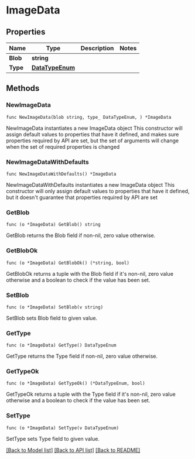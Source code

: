 # ImageData

## Properties

Name | Type | Description | Notes
------------ | ------------- | ------------- | -------------
**Blob** | **string** |  | 
**Type** | [**DataTypeEnum**](DataTypeEnum.md) |  | 

## Methods

### NewImageData

`func NewImageData(blob string, type_ DataTypeEnum, ) *ImageData`

NewImageData instantiates a new ImageData object
This constructor will assign default values to properties that have it defined,
and makes sure properties required by API are set, but the set of arguments
will change when the set of required properties is changed

### NewImageDataWithDefaults

`func NewImageDataWithDefaults() *ImageData`

NewImageDataWithDefaults instantiates a new ImageData object
This constructor will only assign default values to properties that have it defined,
but it doesn't guarantee that properties required by API are set

### GetBlob

`func (o *ImageData) GetBlob() string`

GetBlob returns the Blob field if non-nil, zero value otherwise.

### GetBlobOk

`func (o *ImageData) GetBlobOk() (*string, bool)`

GetBlobOk returns a tuple with the Blob field if it's non-nil, zero value otherwise
and a boolean to check if the value has been set.

### SetBlob

`func (o *ImageData) SetBlob(v string)`

SetBlob sets Blob field to given value.


### GetType

`func (o *ImageData) GetType() DataTypeEnum`

GetType returns the Type field if non-nil, zero value otherwise.

### GetTypeOk

`func (o *ImageData) GetTypeOk() (*DataTypeEnum, bool)`

GetTypeOk returns a tuple with the Type field if it's non-nil, zero value otherwise
and a boolean to check if the value has been set.

### SetType

`func (o *ImageData) SetType(v DataTypeEnum)`

SetType sets Type field to given value.



[[Back to Model list]](../README.md#documentation-for-models) [[Back to API list]](../README.md#documentation-for-api-endpoints) [[Back to README]](../README.md)


